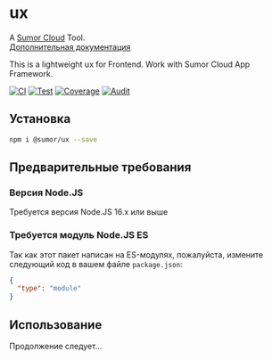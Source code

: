 # ux

A [Sumor Cloud](https://sumor.cloud) Tool.  
[Дополнительная документация](https://sumor.cloud/ux)

This is a lightweight ux for Frontend. Work with Sumor Cloud App Framework.

[![CI](https://github.com/sumor-cloud/ux/actions/workflows/ci.yml/badge.svg)](https://github.com/sumor-cloud/ux/actions/workflows/ci.yml)
[![Test](https://github.com/sumor-cloud/ux/actions/workflows/ut.yml/badge.svg)](https://github.com/sumor-cloud/ux/actions/workflows/ut.yml)
[![Coverage](https://github.com/sumor-cloud/ux/actions/workflows/coverage.yml/badge.svg)](https://github.com/sumor-cloud/ux/actions/workflows/coverage.yml)
[![Audit](https://github.com/sumor-cloud/ux/actions/workflows/audit.yml/badge.svg)](https://github.com/sumor-cloud/ux/actions/workflows/audit.yml)

## Установка

```bash
npm i @sumor/ux --save
```

## Предварительные требования

### Версия Node.JS

Требуется версия Node.JS 16.x или выше

### Требуется модуль Node.JS ES

Так как этот пакет написан на ES-модулях,
пожалуйста, измените следующий код в вашем файле `package.json`:

```json
{
  "type": "module"
}
```

## Использование

Продолжение следует...
